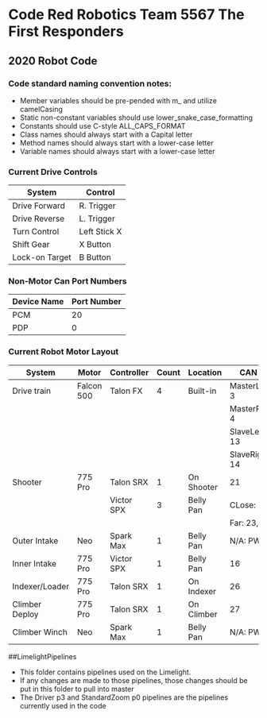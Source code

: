 # Code Red Robotics Team 5567 The First Responders 

## 2020 Robot Code

### Code standard naming convention notes:
* Member variables should be pre-pended with m_ and utilize camelCasing
* Static non-constant variables should use lower_snake_case_formatting
* Constants should use C-style ALL_CAPS_FORMAT
* Class names should always start with a Capital letter
* Method names should always start with a lower-case letter
* Variable names should always start with a lower-case letter

### Current Drive Controls
| System         | Control       |
| -------------- | ------------- |
| Drive Forward  | R. Trigger    |
| Drive Reverse  | L. Trigger    |
| Turn Control   | Left Stick X  |
| Shift Gear     | X Button      |
| Lock-on Target | B Button      |

### Non-Motor Can Port Numbers
| Device Name   |  Port Number  |
| ------------- | ------------- |
| PCM           | 20            |
| PDP           | 0             |

### Current Robot Motor Layout
| System         | Motor         | Controller  | Count   | Location   | CAN ID 
| -------------- | ------------- | ----------- | ------- | ---------- | -------------- 
| Drive train    | Falcon 500    | Talon FX    |    4    | Built-in   | MasterLeft: 3
|                |               |             |         |            | MasterRight: 4
|                |               |             |         |            | SlaveLeft: 13
|                |               |             |         |            | SlaveRight: 14
| Shooter        | 775 Pro       | Talon SRX   |    1    | On Shooter | 21
|                |               | Victor SPX  |    3    | Belly Pan  | CLose: 22
|                |               |             |         |            | Far: 23, 24
| Outer Intake   | Neo           | Spark Max   |    1    | Belly Pan  | N/A: PWM 0
| Inner Intake   | 775 Pro       | Victor SPX  |    1    | Belly Pan  | 16
| Indexer/Loader | 775 Pro       | Talon SRX   |    1    | On Indexer | 26
| Climber Deploy | 775 Pro       | Talon SRX   |    1    | On Climber | 27
| Climber Winch  | Neo           | Spark Max   |    1    | Belly Pan  | N/A: PWM 1

##LimelightPipelines
* This folder contains pipelines used on the Limelight. 
* If any changes are made to those pipelines, those changes should be put in this folder to pull into master
* The Driver p3 and StandardZoom p0 pipelines are the pipelines currently used in the code
